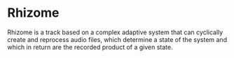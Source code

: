 # Rhizome
Rhizome is a track based on a complex adaptive system that can cyclically create and reprocess audio files, which determine a state of the system and which in return are the recorded product of a given state.
